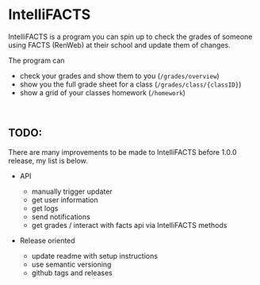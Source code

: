 # IntelliFACTS
IntelliFACTS is a program you can spin up to check the grades of someone using FACTS (RenWeb) at their school and update them of changes.

The program can
* check your grades and show them to you (`/grades/overview`)
* show you the full grade sheet for a class (`/grades/class/{classID}`)
* show a grid of your classes homework (`/homework`)

<br />

## TODO:

There are many improvements to be made to IntelliFACTS before 1.0.0 release, my list is below.

* API
  * manually trigger updater
  * get user information
  * get logs
  * send notifications
  * get grades / interact with facts api via IntelliFACTS methods

* Release oriented
  * update readme with setup instructions
  * use semantic versioning
  * github tags and releases
